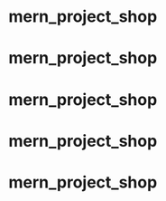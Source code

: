 # mern_project_shop
# mern_project_shop
# mern_project_shop
# mern_project_shop
# mern_project_shop
